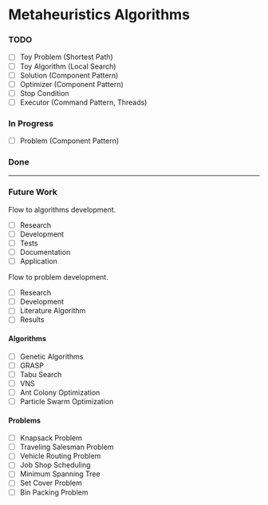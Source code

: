 # Metaheuristics Algorithms

### TODO

- [ ] Toy Problem (Shortest Path)
- [ ] Toy Algorithm (Local Search)
- [ ] Solution (Component Pattern)
- [ ] Optimizer (Component Pattern)
- [ ] Stop Condition 
- [ ] Executor (Command Pattern, Threads)

### In Progress

- [ ] Problem (Component Pattern)

### Done

----

### Future Work

Flow to algorithms development.
- [ ] Research
- [ ] Development
- [ ] Tests
- [ ] Documentation
- [ ] Application

Flow to problem development.
- [ ] Research
- [ ] Development
- [ ] Literature Algorithm
- [ ] Results

#### Algorithms

- [ ] Genetic Algorithms
- [ ] GRASP
- [ ] Tabu Search
- [ ] VNS
- [ ] Ant Colony Optimization
- [ ] Particle Swarm Optimization

#### Problems

- [ ] Knapsack Problem
- [ ] Traveling Salesman Problem
- [ ] Vehicle Routing Problem
- [ ] Job Shop Scheduling
- [ ] Minimum Spanning Tree
- [ ] Set Cover Problem
- [ ] Bin Packing Problem
